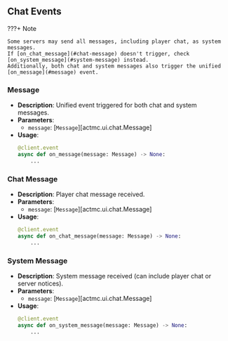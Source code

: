 ## Chat Events

???+ Note

    Some servers may send all messages, including player chat, as system messages.
    If [on_chat_message](#chat-message) doesn't trigger, check [on_system_message](#system-message) instead.
    Additionally, both chat and system messages also trigger the unified [on_message](#message) event.

### Message

* **Description**: Unified event triggered for both chat and system messages.
* **Parameters**:
  * `message`: [`Message`][actmc.ui.chat.Message]
* **Usage**:
  ```python
  @client.event
  async def on_message(message: Message) -> None:
      ...
  ```

### Chat Message

* **Description**: Player chat message received.
* **Parameters**:
  * `message`: [`Message`][actmc.ui.chat.Message]
* **Usage**:
  ```python
  @client.event
  async def on_chat_message(message: Message) -> None:
      ...
  ```

### System Message

* **Description**: System message received (can include player chat or server notices).
* **Parameters**:
  * `message`: [`Message`][actmc.ui.chat.Message]
* **Usage**:
  ```python
  @client.event
  async def on_system_message(message: Message) -> None:
      ...
  ```


